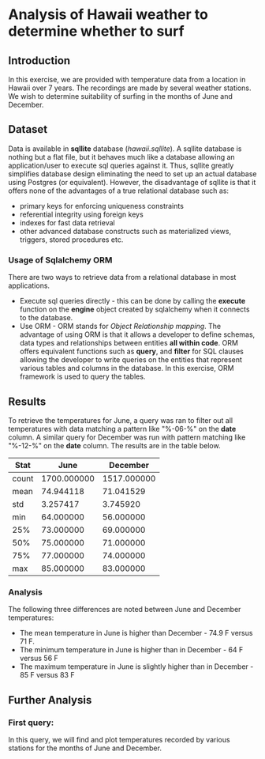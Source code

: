 # Analysis of Hawaii weather to determine whether to surf

## Introduction

In this exercise, we are provided with temperature data from a location in Hawaii over 7 years. The recordings are made by several weather stations. We wish to determine suitability of surfing in the months of June and December.

## Dataset

Data is available in **sqllite** database (*hawaii.sqllite*). A sqllite database is nothing but a flat file, but it behaves much like a database allowing an application/user to execute sql queries against it. Thus, sqllite greatly simplifies database design eliminating the need to set up an actual database using Postgres (or equivalent). However, the disadvantage of sqllite is that it offers none of the advantages of a true relational database such as:
* primary keys for enforcing uniqueness constraints
* referential integrity using foreign keys
* indexes for fast data retrieval
* other advanced database constructs such as materialized views, triggers, stored procedures etc.

### Usage of Sqlalchemy ORM

There are two ways to retrieve data from a relational database in most applications.
* Execute sql queries directly - this can be done by calling the **execute** function on the **engine** object created by sqlalchemy when it connects to the database.
* Use ORM - ORM stands for *Object Relationship mapping*. The advantage of using ORM is that it allows a developer to define schemas, data types and relationships between entities **all within code**. ORM offers equivalent functions such as **query**, and **filter** for SQL clauses allowing the developer to write queries on the entities that represent various tables and columns in the database. In this exercise, ORM framework is used to query the tables.

## Results

To retrieve the temperatures for June, a query was ran to filter out all temperatures with data matching a pattern like "%-06-%" on the **date** column. A similar query for December was run with pattern matching like "%-12-%" on the **date** column. The results are in the table below.

| Stat  | June       | December |
| ----- | ---------- | ---------|
| count	| 1700.000000 | 1517.000000 |
|mean |	74.944118 | 71.041529 |
|std |	3.257417 | 3.745920 |
|min |	64.000000 | 56.000000 |
|25% |	73.000000 | 69.000000 |
|50% |	75.000000 | 71.000000 |
|75% |	77.000000 | 74.000000 |
|max |	85.000000 | 83.000000 |	

### Analysis

The following three differences are noted between June and December temperatures:

* The mean temperature in June is higher than December - 74.9 F versus 71 F.
* The minimum temperature in June is higher than in December - 64 F versus 56 F
* The maximum temperature in June is slightly higher than in December - 85 F versus 83 F

## Further Analysis

### First query:

In this query, we will find and plot temperatures recorded by various stations for the months of June and December.
